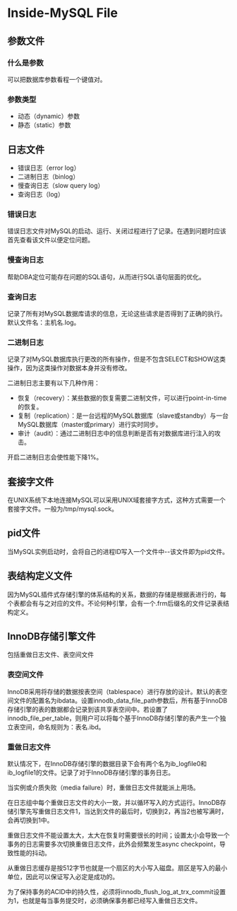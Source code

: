 # Inside-MySQL File

## 参数文件

### 什么是参数

可以把数据库参数看程一个键值对。

### 参数类型

* 动态（dynamic）参数
* 静态（static）参数

## 日志文件

* 错误日志（error log）
* 二进制日志（binlog）
* 慢查询日志（slow query log）
* 查询日志（log）
  
### 错误日志

错误日志文件对MySQL的启动、运行、关闭过程进行了记录。在遇到问题时应该首先查看该文件以便定位问题。

### 慢查询日志

帮助DBA定位可能存在问题的SQL语句，从而进行SQL语句层面的优化。

### 查询日志

记录了所有对MySQL数据库请求的信息，无论这些请求是否得到了正确的执行。默认文件名：主机名.log。

### 二进制日志

记录了对MySQL数据库执行更改的所有操作，但是不包含SELECT和SHOW这类操作，因为这类操作对数据本身并没有修改。

二进制日志主要有以下几种作用：

* 恢复（recovery）：某些数据的恢复需要二进制文件，可以进行point-in-time的恢复。
* 复制（replication）：是一台远程的MySQL数据库（slave或standby）与一台MySQL数据库（master或primary）进行实时同步。
* 审计（audit）：通过二进制日志中的信息判断是否有对数据库进行注入的攻击。

开启二进制日志会使性能下降1%。

## 套接字文件

在UNIX系统下本地连接MySQL可以采用UNIX域套接字方式，这种方式需要一个套接字文件。一般为/tmp/mysql.sock。

## pid文件

当MySQL实例启动时，会将自己的进程ID写入一个文件中--该文件即为pid文件。

## 表结构定义文件

因为MySQL插件式存储引擎的体系结构的关系，数据的存储是根据表进行的，每个表都会有与之对应的文件。不论何种引擎，会有一个.frm后缀名的文件记录表结构定义。

## InnoDB存储引擎文件

包括重做日志文件、表空间文件

### 表空间文件

InnoDB采用将存储的数据按表空间（tablespace）进行存放的设计。默认的表空间文件的配置名为ibdata。设置innodb_data_file_path参数后，所有基于InnoDB存储引擎的表的数据都会记录到该共享表空间中。若设置了innodb_file_per_table，则用户可以将每个基于InnoDB存储引擎的表产生一个独立表空间，命名规则为：表名.ibd。

### 重做日志文件

默认情况下，在InnoDB存储引擎的数据目录下会有两个名为ib_logfile0和ib_logfile1的文件。记录了对于InnoDB存储引擎的事务日志。

当实例或介质失败（media failure）时，重做日志文件就能派上用场。

在日志组中每个重做日志文件的大小一致，并以循环写入的方式运行。InnoDB存储引擎先写重做日志文件1，当达到文件的最后时，切换到2，再当2也被写满时，会再切换到1中。

重做日志文件不能设置太大，太大在恢复时需要很长的时间；设置太小会导致一个事务的日志需要多次切换重做日志文件，此外会频繁发生async checkpoint，导致性能的抖动。

从重做日志缓存是按512字节也就是一个扇区的大小写入磁盘。扇区是写入的最小单位，因此可以保证写入必定是成功的。

为了保持事务的ACID中的持久性，必须将innodb_flush_log_at_trx_commit设置为1，也就是每当事务提交时，必须确保事务都已经写入重做日志文件。

